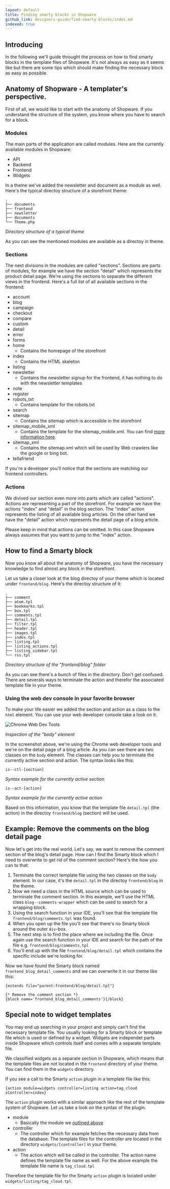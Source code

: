 ```yaml
---
layout: default
title: Finding smarty blocks in Shopware
github_link: designers-guide/find-smarty-blocks/index.md
indexed: true
---
```


## Introducing
In the following we'll guide throught the process on how to find smarty blocks in the template files of Shopware. It's not always as easy as it seems like but there are some tips which should make finding the necessary block as easy as possible.

## Anatomy of Shopware - A templater's perspective.
First of all, we would like to start with the anatomy of Shopware. If you understand the structure of the system, you know where you have to search for a block.

### Modules
The main parts of the application are called modules. Here are the currently available modules in Shopware:

* API
* Backend
* Frontend
* Widgets

In a theme we've added the newsletter and document as a module as well. Here's the typical directoy structure of a storefront theme:

```
.
├── documents
├── frontend
├── newsletter
├── documents
└── Theme.php
```
*Directory structure of a typical theme*

As you can see the mentioned modules are available as a directoy in theme.

### Sections
The next divisions in the modules are called "sections". Sections are parts of modules, for example we have the section "detail" which represents the product detail page. We're using the sections to separate the different views in the frontend. Here's a full list of all available sections in the frontend:

* account 
* blog
* campaign
* checkout
* compare
* custom
* detail
* error
* forms
* home
	* Contains the homepage of the storefront 
* index
	* Contains the HTML skeleton 
* listing
* newsletter
	* Contains the newsletter signup for the frontend, it has nothing to do with the newsletter templates 
* note
* register
* robots_txt
	* Contains template for the robots.txt
* search
* sitemap
	* Contains the sitemap which is accessible in the storefront 
* sitemap_mobile_xml
	* Contains the template for the sitemap_mobile.xml. You can find [more information here](https://support.google.com/webmasters/answer/34648?hl=en).
* sitemap_xml
	* Contains the sitemap.xml which will be used by Web crawlers like the google or bing bot. 
* tellafriend

If you're a developer you'll notice that the sections are matching our frontend controllers.

### Actions
We divived our section even more into parts which are called "actions". Actions are representing a part of the storefront. For example we have the actions "index" and "detail" in the blog section. The "index" action represents the listing of all available blog articles. On the other hand we have the "detail" action which represents the detail page of a blog article.

Please keep in mind that actions can be omitted. In this case Shopware always assumes that you want to jump to the "index" action.


## How to find a Smarty block
Now you know all about the anatomy of Shopware, you have the necessary knowledge to find almost any block in the storefront.

Let us take a closer look at the blog directoy of your theme which is located under ```frontend/blog```. Here's the directoy structure of it:

```
.
├── comment
├── atom.tpl
├── bookmarks.tpl
├── box.tpl
├── comments.tpl
├── detail.tpl
├── filter.tpl
├── header.tpl
├── images.tpl
├── index.tpl
├── listing.tpl
├── listing_actions.tpl
├── listing_sidebar.tpl
└── rss.tpl
```
*Directory structure of the "frontend/blog" folder*

As you can see there's a bunch of files in the directory. Don't get confused. There are severals ways to terminate the action and therefor the associated template file in your theme.

### Using the web dev console in your favorite browser
To make your life easier we added the section and action as a class to the ```html``` element. You can use your web developer console take a look on it:

![Chrome Web Dev Tools](web-dev-console.jpg)

*Inspection of the "body" element*

In the screenshot above, we're using the Chrome web developer tools and we're on the detail page of a blog article. As you can see there are two classes on the ```body``` element. The classes can help you to terminate the currently active section and action. The syntax looks like this:

```
is--ctl-[section]
```
*Syntax example for the currently active section*

```
is--act-[action]
```
*Syntax example for the currently active action*

Based on this information, you know that the template file ```detail.tpl``` (the action) in the directoy ```frontend/blog``` (section) will be used.

## Example: Remove the comments on the blog detail page
Now let's get into the real world. Let's say, we want to remove the comment section of the blog's detail page. How can I find the Smarty block which I need to overwrite to get rid of the comment section? Here's the how you can to that:

1. Terminate the correct template file using the two classes on the ```body``` element. In our case, it's the ```detail.tpl``` in the directoy ```frontend/blog``` in the theme.
2. Now we need a class in the HTML source which can be used to terminate the comment section. In this example, we'll use the HTML class ```blog--comments-wrapper``` which can be used to search for a wrapping block.
3. Using the search function in your IDE, you'll see that the template file ```frontend/blog/comments.tpl``` was found.
4. When you open up the file you'll see that there's no Smarty block around the outer ```div```-box.
5. The next step is to find the place where we including the file. Once again use the search function in your IDE and search for the path of the file e.g. ```frontend/blog/comments.tpl```
6. You'll end up with the file ```frontend/blog/detail.tpl``` which contains the specific include we're looking for.

Now we have found the Smarty block named ```frontend_blog_detail_comments``` and we can overwrite it in our theme like this:

```smarty
{extends file="parent:frontend/blog/detail.tpl"}

{* Remove the comment section *}
{block name='frontend_blog_detail_comments'}{/block}
```

## Special note to widget templates
You may end up searching in your project and simply can't find the necessary template file. You usually looking for a Smarty block or template file which is used or defined by a widget. Widgets are independet parts inside Shopware which controls itself and comes with a separate template file.

We classified widgets as a separate section in Shopware, which means that the template files are not located in the ```frontend``` directory of your theme. You can find them in the ```widgets``` directory.

If you see a call to the Smarty ```action``` plugin in a template file like this:

```smarty
{action module=widgets controller=listing action=tag_cloud sController=index}
```

The ```action``` plugin works with a similar approach like the rest of the template system of Shopware. Let us take a look on the syntax of the plugin.

* module
	* Basically the module we [outlined above](#modules)
* controller
	* The controller which for example fetches the necessary data from the database. The template files for the controller are located in the directory ```widgets/[controller]``` in your theme.
* action
	* The action which will be called in the controller. The action name defines the template file name as well. For the above example the template file name is ```tag_cloud.tpl```

Therefore the template file for the Smarty ```action``` plugin is located under ```widgets/listing/tag_cloud.tpl```.
